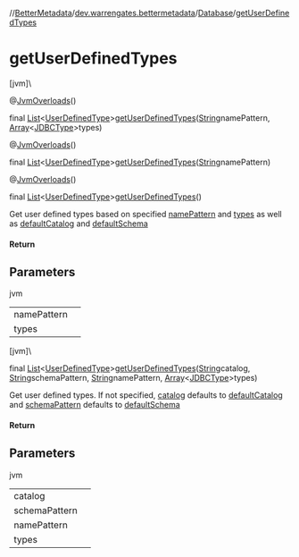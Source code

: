 //[BetterMetadata](../../../index.md)/[dev.warrengates.bettermetadata](../index.md)/[Database](index.md)/[getUserDefinedTypes](get-user-defined-types.md)

# getUserDefinedTypes

[jvm]\

@[JvmOverloads](https://kotlinlang.org/api/latest/jvm/stdlib/kotlin.jvm/-jvm-overloads/index.html)()

final [List](https://docs.oracle.com/javase/8/docs/api/java/util/List.html)&lt;[UserDefinedType](../-user-defined-type/index.md)&gt;[getUserDefinedTypes](get-user-defined-types.md)([String](https://docs.oracle.com/javase/8/docs/api/java/lang/String.html)namePattern, [Array](https://kotlinlang.org/api/latest/jvm/stdlib/kotlin/-array/index.html)&lt;[JDBCType](https://docs.oracle.com/javase/8/docs/api/java/sql/JDBCType.html)&gt;types)

@[JvmOverloads](https://kotlinlang.org/api/latest/jvm/stdlib/kotlin.jvm/-jvm-overloads/index.html)()

final [List](https://docs.oracle.com/javase/8/docs/api/java/util/List.html)&lt;[UserDefinedType](../-user-defined-type/index.md)&gt;[getUserDefinedTypes](get-user-defined-types.md)([String](https://docs.oracle.com/javase/8/docs/api/java/lang/String.html)namePattern)

@[JvmOverloads](https://kotlinlang.org/api/latest/jvm/stdlib/kotlin.jvm/-jvm-overloads/index.html)()

final [List](https://docs.oracle.com/javase/8/docs/api/java/util/List.html)&lt;[UserDefinedType](../-user-defined-type/index.md)&gt;[getUserDefinedTypes](get-user-defined-types.md)()

Get user defined types based on specified [namePattern](get-user-defined-types.md) and [types](get-user-defined-types.md) as well as [defaultCatalog](index.md#-1554206577%2FProperties%2F-1216412040) and [defaultSchema](index.md#2002747665%2FProperties%2F-1216412040)

#### Return

## Parameters

jvm

| | |
|---|---|
| namePattern |  |
| types |  |

[jvm]\

final [List](https://docs.oracle.com/javase/8/docs/api/java/util/List.html)&lt;[UserDefinedType](../-user-defined-type/index.md)&gt;[getUserDefinedTypes](get-user-defined-types.md)([String](https://docs.oracle.com/javase/8/docs/api/java/lang/String.html)catalog, [String](https://docs.oracle.com/javase/8/docs/api/java/lang/String.html)schemaPattern, [String](https://docs.oracle.com/javase/8/docs/api/java/lang/String.html)namePattern, [Array](https://kotlinlang.org/api/latest/jvm/stdlib/kotlin/-array/index.html)&lt;[JDBCType](https://docs.oracle.com/javase/8/docs/api/java/sql/JDBCType.html)&gt;types)

Get user defined types. If not specified, [catalog](get-user-defined-types.md) defaults to [defaultCatalog](index.md#-1554206577%2FProperties%2F-1216412040) and [schemaPattern](get-user-defined-types.md) defaults to [defaultSchema](index.md#2002747665%2FProperties%2F-1216412040)

#### Return

## Parameters

jvm

| | |
|---|---|
| catalog |  |
| schemaPattern |  |
| namePattern |  |
| types |  |

